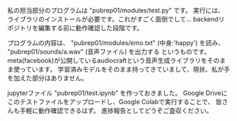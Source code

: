 私の担当部分のプログラムは "pubrep01/modules/test.py" です。
実行には、ライブラリのインストールが必要です。これがすごく面倒でして…
backendリポジトリを編集する前に動作確認した段階です。

プログラムの内容は、
"pubrep01/modules/emo.txt" (中身:'happy') を読み、
"pubrep01/sounds/a.wav" (音声ファイル) を出力する
というものです。
meta(facebook)が公開しているaudiocraftという音声生成ライブラリをそのまま使っています。
学習済みモデルをそのまま持ってきていまして、現状、私が手を加えた部分はありません。

jupyterファイル "pubrep01/test.ipynb" を作っておきました。
Google Driveにこのテストファイルをアップロードし、Google Colabで実行することで、
皆さんも手軽に動作確認できるはず。
進捗報告としてどうぞご査収ください。
